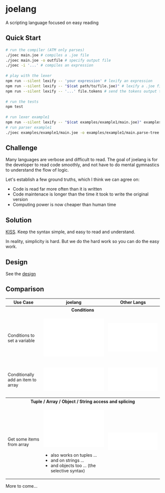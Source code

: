 # joelang
A scripting language focused on easy reading

## Quick Start

```bash
# run the compiler (ATM only parses)
./joec main.joe # compiles a .joe file
./joec main.joe -o outfile # specify output file
./joec -i '...' # compiles an expression

# play with the lexer
npm run --silent lexify -- 'your expression' # lexify an expression
npm run --silent lexify -- "$(cat path/to/file.joe)" # lexify a .joe file
npm run --silent lexify -- '...' file.tokens # send the tokens output to a file

# run the tests
npm test

# run lexer example1
npm run --silent lexify -- "$(cat examples/example1/main.joe)" examples/example1/main.tokens
# run parser example1
./joec examples/example1/main.joe -o examples/example1/main.parse-tree
```

## Challenge
Many languages are verbose and difficult to read. The goal of joelang is for the developer to read code smoothly, and not have to do mental gymnastics to understand the flow of logic.

Let's establish a few ground truths, which I think we can agree on:
- Code is read far more often than it is written
- Code maintenace is longer than the time it took to write the original version
- Computing power is now cheaper than human time


## Solution
[KISS](https://en.wikipedia.org/wiki/KISS_principle). Keep the syntax simple, and easy to read and understand.

In reality, simplicity is hard. But we do the hard work so you can do the easy work.

## Design

See the [design](DESIGN.md)

## Comparison

<table>
	<tr>
		<th>Use Case</th>
		<th>joelang</th>
		<th>Other Langs</th>
	</tr>
	<tr><th colspan="3">Conditions</th></tr>
	<tr>
		<td>Conditions to set a variable</td>
		<td>

![image](docs_assets/joelang-switch.svg)

</td>
<td>

![image](docs_assets/js-switch.svg)

</td>
</tr>

<tr>
	<td>Conditionally add an item to array</td>
	<td>

![image](docs_assets/joelang-conditional-arrays.svg)

</td>
<td>

![image](docs_assets/js-conditional-arrays.svg)

</td>
</tr>
<tr><th colspan="3">Tuple / Array / Object / String access and splicing</th></tr>
<tr><td>Get some items from array</td><td>

![image](docs_assets/joelang-access.svg)

- also works on tuples ...
- and on strings ...
- and objects too ... (the selective syntax)

</td>
<td>

![image](docs_assets/js-access.svg)

</td>
</tr>
</table>

More to come...
